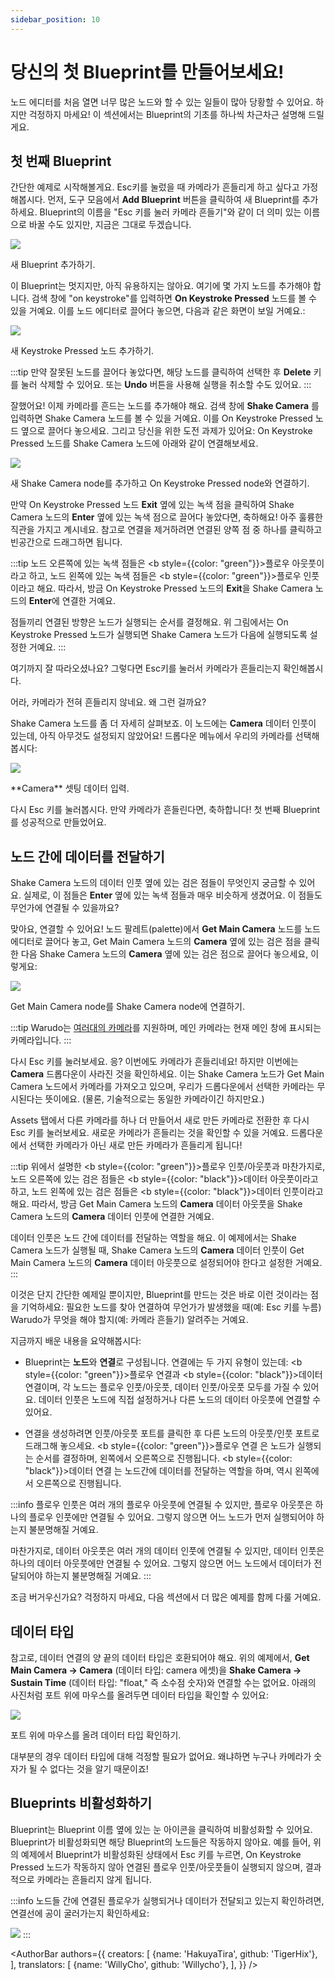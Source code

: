 ```yaml
---
sidebar_position: 10
---
```


# 당신의 첫 Blueprint를 만들어보세요!

노드 에디터를 처음 열면 너무 많은 노드와 할 수 있는 일들이 많아 당황할 수 있어요. 하지만 걱정하지 마세요! 이 섹션에서는 Blueprint의 기초를 하나씩 차근차근 설명해 드릴게요.

## 첫 번째 Blueprint

간단한 예제로 시작해볼게요. Esc키를 눌렀을 때 카메라가 흔들리게 하고 싶다고 가정해봅시다. 먼저, 도구 모음에서 **Add Blueprint** 버튼을 클릭하여 새 Blueprint를 추가하세요. Blueprint의 이름을  "Esc 키를 눌러 카메라 흔들기"와 같이 더 의미 있는 이름으로 바꿀 수도 있지만, 지금은 그대로 두겠습니다.

![](/doc-img/en-understanding-blueprints-1.png)
<p class="img-desc">새 Blueprint 추가하기.</p>

이 Blueprint는 멋지지만, 아직 유용하지는 않아요. 여기에 몇 가지 노드를 추가해야 합니다. 검색 창에 "on keystroke"를 입력하면 **On Keystroke Pressed** 노드를 볼 수 있을 거예요. 이를 노드 에디터로 끌어다 놓으면, 다음과 같은 화면이 보일 거예요.:

![](/doc-img/en-understanding-blueprints-2.png)
<p class="img-desc">새 Keystroke Pressed 노드 추가하기.</p>

:::tip
만약 잘못된 노드를 끌어다 놓았다면, 해당 노드를 클릭하여 선택한 후 **Delete** 키를 눌러 삭제할 수 있어요. 또는 **Undo** 버튼을 사용해 실행을 취소할 수도 있어요.
:::

잘했어요! 이제 카메라를 흔드는 노드를 추가해야 해요. 검색 창에 **Shake Camera** 를 입력하면 Shake Camera 노드를 볼 수 있을 거예요. 이를 On Keystroke Pressed 노드 옆으로 끌어다 놓으세요. 그리고 당신을 위한 도전 과제가 있어요: On Keystroke Pressed 노드를 Shake Camera 노드에 아래와 같이 연결해보세요.

![](/doc-img/en-understanding-blueprints-3.png)
<p class="img-desc">새 Shake Camera node를 추가하고 On Keystroke Pressed node와 연결하기.</p>

만약 On Keystroke Pressed 노드 **Exit** 옆에 있는 녹색 점을 클릭하여 Shake Camera 노드의 **Enter** 옆에 있는 녹색 점으로 끌어다 놓았다면, 축하해요! 아주 훌륭한 직관을 가지고 계시네요. 참고로 연결을 제거하려면 연결된 양쪽 점 중 하나를 클릭하고 빈공간으로 드래그하면 됩니다.

:::tip
노드 오른쪽에 있는 녹색 점들은 <b style={{color: "green"}}>플로우 아웃풋</b>이라고 하고, 노드 왼쪽에 있는 녹색 점들은 <b style={{color: "green"}}>플로우 인풋</b>이라고 해요. 따라서, 방금 On Keystroke Pressed 노드의 **Exit**을 Shake Camera 노드의 **Enter**에 연결한 거예요.

점들끼리 연결된 방향은 노드가 실행되는 순서를 결정해요. 위 그림에서는 On Keystroke Pressed 노드가 실행되면 Shake Camera 노드가 다음에 실행되도록 설정한 거예요.
:::

여기까지 잘 따라오셨나요? 그렇다면 Esc키를 눌러서 카메라가 흔들리는지 확인해봅시다.

어라, 카메라가 전혀 흔들리지 않네요. 왜 그런 걸까요?

Shake Camera 노드를 좀 더 자세히 살펴보죠. 이 노드에는 **Camera** 데이터 인풋이 있는데, 아직 아무것도 설정되지 않았어요! 드롭다운 메뉴에서 우리의 카메라를 선택해봅시다:

![](/doc-img/en-understanding-blueprints-4.png)
<p class="img-desc">**Camera** 셋팅 데이터 입력.</p>

다시 Esc 키를 눌러봅시다. 만약 카메라가 흔들린다면, 축하합니다! 첫 번째 Blueprint를 성공적으로 만들었어요.

## 노드 간에 데이터를 전달하기

Shake Camera 노드의 데이터 인풋 옆에 있는 검은 점들이 무엇인지 궁금할 수 있어요. 실제로, 이 점들은 **Enter** 옆에 있는 녹색 점들과 매우 비슷하게 생겼어요. 이 점들도 무언가에 연결될 수 있을까요?

맞아요, 연결할 수 있어요! 노드 팔레트(palette)에서 **Get Main Camera** 노드를 노드 에디터로 끌어다 놓고, Get Main Camera 노드의 **Camera** 옆에 있는 검은 점을 클릭한 다음 Shake Camera 노드의 **Camera** 옆에 있는 검은 점으로 끌어다 놓으세요, 이렇게요:

![](/doc-img/en-understanding-blueprints-5.png)
<p class="img-desc">Get Main Camera node를 Shake Camera node에 연결하기.</p>

:::tip
Warudo는 [여러대의 카메라](../assets/camera)를 지원하며, 메인 카메라는 현재 메인 창에 표시되는 카메라입니다.
:::

다시 Esc 키를 눌러보세요. 응? 이번에도 카메라가 흔들리네요! 하지만 이번에는 **Camera** 드롭다운이 사라진 것을 확인하세요. 이는 Shake Camera 노드가 Get Main Camera 노드에서 카메라를 가져오고 있으며, 우리가 드롭다운에서 선택한 카메라는 무시된다는 뜻이에요. (물론, 기술적으로는 동일한 카메라이긴 하지만요.)

Assets 탭에서 다른 카메라를 하나 더 만들어서 새로 만든 카메라로 전환한 후 다시 Esc 키를 눌러보세요. 새로운 카메라가 흔들리는 것을 확인할 수 있을 거예요. 드롭다운에서 선택한 카메라가 아닌 새로 만든 카메라가 흔들리게 됩니다!

:::tip
위에서 설명한 <b style={{color: "green"}}>플로우 인풋/아웃풋</b>과 마찬가지로, 노드 오른쪽에 있는 검은 점들은 <b style={{color: "black"}}>데이터 아웃풋</b>이라고 하고, 노드 왼쪽에 있는 검은 점들은 <b style={{color: "black"}}>데이터 인풋</b>이라고 해요. 따라서, 방금 Get Main Camera 노드의 **Camera** 데이터 아웃풋을 Shake Camera 노드의 **Camera** 데이터 인풋에 연결한 거예요.

데이터 인풋은 노드 간에 데이터를 전달하는 역할을 해요. 이 예제에서는 Shake Camera 노드가 실행될 때, Shake Camera 노드의 **Camera** 데이터 인풋이 Get Main Camera 노드의 **Camera** 데이터 아웃풋으로 설정되어야 한다고 설정한 거예요.
:::

이것은 단지 간단한 예제일 뿐이지만, Blueprint를 만드는 것은 바로 이런 것이라는 점을 기억하세요: 필요한 노드를 찾아 연결하여 무언가가 발생했을 때(예: Esc 키를 누름) Warudo가 무엇을 해야 할지(예: 카메라 흔들기) 알려주는 거예요.

지금까지 배운 내용을 요약해봅시다:

* Blueprint는 **노드**와 **연결**로 구성됩니다. 연결에는 두 가지 유형이 있는데: <b style={{color: "green"}}>플로우 연결</b>과 <b style={{color: "black"}}>데이터 연결</b>이며, 각 노드는 플로우 인풋/아웃풋, 데이터 인풋/아웃풋 모두를 가질 수 있어요. 데이터 인풋은 노드에 직접 설정하거나 다른 노드의 데이터 아웃풋에 연결할 수 있어요.

* 연결을 생성하려면 인풋/아웃풋 포트를 클릭한 후 다른 노드의 아웃풋/인풋 포트로 드래그해 놓으세요. <b style={{color: "green"}}>플로우 연결</b> 은 노드가 실행되는 순서를 결정하며, 왼쪽에서 오른쪽으로 진행됩니다. <b style={{color: "black"}}>데이터 연결</b> 는 노드간에 데이터를 전달하는 역할을 하며, 역시 왼쪽에서 오른쪽으로 진행됩니다.

:::info
플로우 인풋은 여러 개의 플로우 아웃풋에 연결될 수 있지만, 플로우 아웃풋은 하나의 플로우 인풋에만 연결될 수 있어요. 그렇지 않으면 어느 노드가 먼저 실행되어야 하는지 불분명해질 거예요.

마찬가지로, 데이터 아웃풋은 여러 개의 데이터 인풋에 연결될 수 있지만, 데이터 인풋은 하나의 데이터 아웃풋에만 연결될 수 있어요. 그렇지 않으면 어느 노드에서 데이터가 전달되어야 하는지 불분명해질 거예요.
:::

조금 버거우신가요? 걱정하지 마세요, 다음 섹션에서 더 많은 예제를 함께 다룰 거예요.

## 데이터 타입

참고로, 데이터 연결의 양 끝의 데이터 타입은 호환되어야 해요. 위의 예제에서, **Get Main Camera → Camera** (데이터 타입: camera 에셋)을 **Shake Camera → Sustain Time** (데이터 타입: "float," 즉 소수점 숫자)와 연결할 수는 없어요. 아래의 사진처럼 포트 위에 마우스를 올려두면 데이터 타입을 확인할 수 있어요:

![](/doc-img/en-blueprints-2.png)
<p class="img-desc">포트 위에 마우스를 올려 데이터 타입 확인하기.</p>

대부분의 경우 데이터 타입에 대해 걱정할 필요가 없어요. 왜냐하면 누구나 카메라가 숫자가 될 수 없다는 것을 알기 때문이죠!

## Blueprints 비활성화하기

Blueprint는 Blueprint 이름 옆에 있는 눈 아이콘을 클릭하여 비활성화할 수 있어요. Blueprint가 비활성화되면 해당 Blueprint의 노드들은 작동하지 않아요. 예를 들어, 위의 예제에서 Blueprint가 비활성화된 상태에서 Esc 키를 누르면, On Keystroke Pressed 노드가 작동하지 않아 연결된 플로우 인풋/아웃풋들이 실행되지 않으며, 결과적으로 카메라는 흔들리지 않게 됩니다.

:::info
노드들 간에 연결된 플로우가 실행되거나 데이터가 전달되고 있는지 확인하려면, 연결선에 공이 굴러가는지 확인하세요:

![](/doc-img/en-blueprints-overview-5.webp)
:::

<AuthorBar authors={{
  creators: [
    {name: 'HakuyaTira', github: 'TigerHix'},
  ],
  translators: [
    {name: 'WillyCho', github: 'Willycho'},
  ],
}} />
